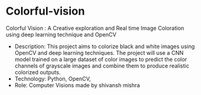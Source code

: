 # Colorful-vision
Colorful Vision : A Creative exploration and Real time Image Coloration using deep learning  technique and OpenCV
- Description: This project aims to colorize black and white images using OpenCV and deep learning
techniques. The project will use a CNN model trained on a large dataset of color images to predict the
color channels of grayscale images and combine them to produce realistic colorized outputs.
- Technology: Python, OpenCV,
- Role: Computer Visions
made by shivansh mishra
